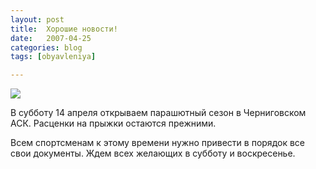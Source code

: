 ```yaml
---
layout: post
title:  Хорошие новости!
date:   2007-04-25
categories: blog
tags: [obyavleniya]

---
```


![]({{site.baseurl}}/img/posts/an2-fly.jpg)

В субботу 14 апреля  открываем парашютный сезон в Черниговском АСК. Расценки на прыжки остаются прежними.

Всем спортсменам к этому времени нужно привести в порядок все свои документы. Ждем всех желающих в субботу и воскресенье.
